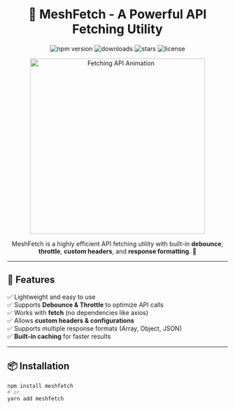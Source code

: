 <h1 align="center">🚀 MeshFetch - A Powerful API Fetching Utility</h1>

<p align="center">
  <img src="https://img.shields.io/npm/v/meshfetch?color=blue&label=npm" alt="npm version">
  <img src="https://img.shields.io/npm/dt/meshfetch?color=green&label=downloads" alt="downloads">
  <img src="https://img.shields.io/github/stars/your-username/meshfetch?color=yellow" alt="stars">
  <img src="https://img.shields.io/github/license/your-username/meshfetch?color=red" alt="license">
</p>

<p align="center">
  <img src="https://media2.giphy.com/media/v1.Y2lkPTc5MGI3NjExdWFoYjVlY3dtNXduZHlxOHVjNGc0OTBqY3hqNXFlMGxvcXp2cW1qOCZlcD12MV9pbnRlcm5hbF9naWZfYnlfaWQmY3Q9Zw/xT9IgFLfWUZigjoem4/giphy.gif" width="400" alt="Fetching API Animation">
</p>

<p align="center">
  MeshFetch is a highly efficient API fetching utility with built-in <strong>debounce</strong>, <strong>throttle</strong>, <strong>custom headers</strong>, and <strong>response formatting</strong>. 🚀 
</p>

---

## 📌 **Features**
✅ Lightweight and easy to use  
✅ Supports **Debounce & Throttle** to optimize API calls  
✅ Works with **fetch** (no dependencies like axios)  
✅ Allows **custom headers & configurations**  
✅ Supports multiple response formats (Array, Object, JSON)  
✅ **Built-in caching** for faster results  

---

## 📦 **Installation**
```sh
npm install meshfetch
# or
yarn add meshfetch
